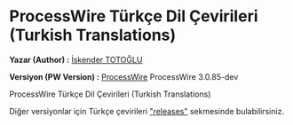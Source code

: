 ProcessWire Türkçe Dil Çevirileri (Turkish Translations)
==============

**Yazar (Author) :** [İskender TOTOĞLU](http://altivebir.com.tr "ALTI ve BIR IT.")

**Versiyon (PW Version) :** [ProcessWire](http://processwire.com/ "ProcessWire") ProcessWire 3.0.85-dev

ProcessWire Türkçe Dil Çevirileri (Turkish Translations)

Diğer versiyonlar için Türkçe çevirileri ["releases"](https://github.com/trk/ProcessWire_tr/releases) sekmesinde bulabilirsiniz.
